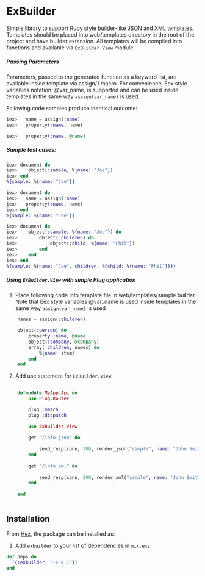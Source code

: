 # ExBuilder

Simple library to support Ruby style builder-like JSON and XML templates. 
Templates should be placed into web/templates directory in the root of the project and have builder extension. 
All templates will be compiled into functions and available via `ExBuilder.View` module. 

##### Passing Parameters

Parameters, passed to the generated function as a keyword list, are available inside template via assign/1 macro. 
For convenience, Eex style variables notation: @var_name, is supported and can be used inside templates in the same way `assign(var_name)` is used.

Following code samples produce identical outcome:

```elixir
iex>   name = assign(:name)	
iex>   property(:name, name)
``` 

```elixir
iex>   property(:name, @name)
``` 

##### Sample test cases:

```elixir
iex> document do
iex>	object(:sample, %{name: "Joe"})
iex> end
%{sample: %{name: "Joe"}}

iex> document do
iex>   name = assign(:name)	
iex>   property(:name, name)
iex> end
%{sample: %{name: "Joe"}}

iex> document do 
iex>	object(:sample, %{name: "Joe"}) do
iex>		object(:children) do
iex>			object(:child, %{name: "Phil"})
iex>		end
iex>	end
iex> end
%{sample: %{name: "Joe", children: %{child: %{name: "Phil"}}}}
```

##### Using `ExBuilder.View` with simple Plug application

1. Place following code into template file in web/templates/sample.builder.
   Note that Eex style variables @var_name is used inside templates in the same way `assign(var_name)` is used

```elixir
	names = assign(:children)

	object(:person) do
	    property :name, @name 
	    object(:company, @company)
	    array(:children, names) do
	    	%{name: item}
	    end
	end
```

2. Add use statement for `ExBuilder.View`

```elixir
	
	defmodule MyApp.Api do
		use Plug.Router

		plug :match
		plug :dispatch

		use ExBuilder.View
		
		get "/info.json" do
		
			send_resp(conn, 200, render_json("sample", name: "John Smith", children: ["Jeff"], company: %{name: "Company Name"}))
		end
	
		get "/info.xml" do
		
			send_resp(conn, 200, render_xml("sample", name: "John Smith", children: ["Jeff"], company: %{name: "Company Name"}))
		end
		
	end
	
```


## Installation

From [Hex](https://hex.pm/packages/exbuilder), the package can be installed as:

  1. Add `exbuilder` to your list of dependencies in `mix.exs`:

```elixir
def deps do
  [{:exbuilder, "~> 0.1"}]
end
```
